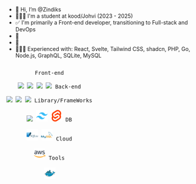 
<div style="display: inline-block;">

  - 👋 Hi, I’m @Zindiks
  - 👨🏼‍🎓 I'm a student at kood/Johvi (2023 - 2025)
  - ✅ I'm primarily a Front-end developer, transitioning to Full-stack and DevOps
  - 👀 
  - 🌱 
  - 🧑🏼‍💻 Experienced with: React, Svelte, Tailwind CSS, shadcn, PHP, Go, Node.js, GraphQL, SQLite, MySQL

</div>



<p style="display: inline-block;" align="center">
  <kbd>
    <kbd>Front-end</kbd>
    <br>
    <br>
    <img width="30px" src="https://cdn.jsdelivr.net/gh/devicons/devicon/icons/html5/html5-original.svg" /> 
    <img width="30px" src="https://cdn.jsdelivr.net/gh/devicons/devicon/icons/css3/css3-plain.svg" /> 
    <img width="30px" src="https://cdn.jsdelivr.net/gh/devicons/devicon/icons/javascript/javascript-original.svg" />
    <img width="30px" src="https://cdn.jsdelivr.net/gh/devicons/devicon/icons/typescript/typescript-original.svg" />
  </kbd>
  <kbd>
    <kbd>Back-end</kbd>
    <br>
    <br>
    <img width="30px" src="https://cdn.jsdelivr.net/gh/devicons/devicon/icons/php/php-original.svg" />
    <img width="30px" src="https://habrastorage.org/webt/59/ef/92/59ef922825dea543036922.png" />
    <img width="30px" src="https://cdn.jsdelivr.net/gh/devicons/devicon/icons/nodejs/nodejs-original.svg" />
  </kbd>

  <kbd>
    <kbd>Library/FrameWorks</kbd>
    <br>
    <br>
    <img width="30px" src="https://cdn.jsdelivr.net/gh/devicons/devicon/icons/react/react-original.svg" />
    <img width="30px" src="https://github.com/devicons/devicon/blob/v2.16.0/icons/tailwindcss/tailwindcss-original.svg" />
    <img width="30px" src="https://raw.githubusercontent.com/devicons/devicon/6910f0503efdd315c8f9b858234310c06e04d9c0/icons/svelte/svelte-original.svg" />
  </kbd>
  
  <kbd>
    <kbd>DB</kbd>
    <br>
    <br>
    <img width="30px" src="https://github.com/devicons/devicon/blob/v2.16.0/icons/sqlite/sqlite-original-wordmark.svg" />
    <img width="30px" src="https://github.com/devicons/devicon/blob/v2.16.0/icons/mysql/mysql-original-wordmark.svg" />
  </kbd>
  
  <kbd>
    <kbd>Cloud</kbd>
    <br>
    <br>
    <img width="30px" src="https://github.com/devicons/devicon/blob/v2.16.0/icons/amazonwebservices/amazonwebservices-original-wordmark.svg" />
  </kbd>

  <kbd>
    <kbd>Tools</kbd>
    <br>
    <br>
    <img width="30px" src="https://github.com/devicons/devicon/blob/v2.16.0/icons/docker/docker-original.svg" />
  </kbd>
</p>

